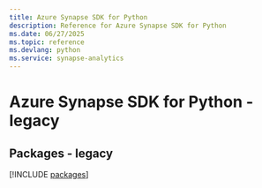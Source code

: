 ```yaml
---
title: Azure Synapse SDK for Python
description: Reference for Azure Synapse SDK for Python
ms.date: 06/27/2025
ms.topic: reference
ms.devlang: python
ms.service: synapse-analytics
---
```

# Azure Synapse SDK for Python - legacy
## Packages - legacy
[!INCLUDE [packages](synapse-index.md)]
